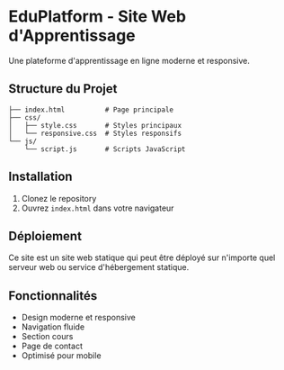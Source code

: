 # EduPlatform - Site Web d'Apprentissage

Une plateforme d'apprentissage en ligne moderne et responsive.

## Structure du Projet

```
├── index.html          # Page principale
├── css/
│   ├── style.css       # Styles principaux
│   └── responsive.css  # Styles responsifs
└── js/
    └── script.js       # Scripts JavaScript
```

## Installation

1. Clonez le repository
2. Ouvrez `index.html` dans votre navigateur

## Déploiement

Ce site est un site web statique qui peut être déployé sur n'importe quel serveur web ou service d'hébergement statique.

## Fonctionnalités

- Design moderne et responsive
- Navigation fluide
- Section cours
- Page de contact
- Optimisé pour mobile
